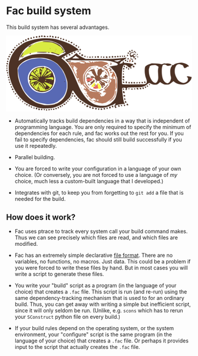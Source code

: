 # Fac build system

This build system has several advantages.

<img src="kells-fac.svg" alt="Fac"/>

* Automatically tracks build dependencies in a way that is independent
  of programming language.  You are only required to specify the
  minimum of dependencies for each rule, and fac works out the rest
  for you.  If you fail to specify dependencies, fac should still
  build successfully if you use it repeatedly.

* Parallel building.

* You are forced to write your configuration in a language of your own
  choice.  (Or conversely, you are not forced to use a language of
  *my* choice, much less a custom-built language that I developed.)

* Integrates with git, to keep you from forgetting to `git add` a file
  that is needed for the build.

## How does it work?

- Fac uses ptrace to track every system call your build command makes.
  Thus we can see precisely which files are read, and which files are
  modified.

- Fac has an extremely simple declarative
  [file format](documentation.html).  There are no variables, no
  functions, no macros.  Just data.  This could be a problem if you
  were forced to write these files by hand.  But in most cases you
  will write a script to generate these files.

- You write your "build" script as a program (in the language of your
  choice) that creates a `.fac` file.  This script is run (and
  re-run) using the same dependency-tracking mechanism that is used to
  for an ordinary build.  Thus, you can get away with writing a simple
  but inefficient script, since it will only seldom be run.  (Unlike,
  e.g. `scons` which has to rerun your `SConstruct` python file on
  every build.)

- If your build rules depend on the operating system, or the system
  environment, your "configure" script is the same program (in the
  language of your choice) that creates a `.fac` file.  Or perhaps
  it provides input to the script that actually creates the `.fac`
  file.
